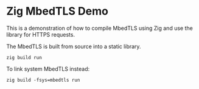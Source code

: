 # Zig MbedTLS Demo

This is a demonstration of how to compile MbedTLS using Zig and use the library for HTTPS requests.

The MbedTLS is built from source into a static library.

```
zig build run
```

To link system MbedTLS instead:

```
zig build -fsys=mbedtls run
```
